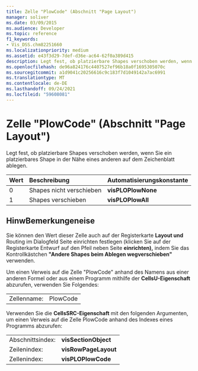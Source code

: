 ```yaml
---
title: Zelle "PlowCode" (Abschnitt "Page Layout")
manager: soliver
ms.date: 03/09/2015
ms.audience: Developer
ms.topic: reference
f1_keywords:
- Vis_DSS.chm82251660
ms.localizationpriority: medium
ms.assetid: e43f3d29-7def-d36e-ac64-62f0a389d415
description: Legt fest, ob platzierbare Shapes verschoben werden, wenn Sie ein platzierbares Shape in der Nähe eines anderen auf dem Zeichenblatt ablegen.
ms.openlocfilehash: de96a824176c4407527ef96b18a0f1695305070c
ms.sourcegitcommit: a1d9041c20256616c9c183f7d1049142a7ac6991
ms.translationtype: MT
ms.contentlocale: de-DE
ms.lasthandoff: 09/24/2021
ms.locfileid: "59608081"
---
```

# <a name="plowcode-cell-page-layout-section"></a>Zelle "PlowCode" (Abschnitt "Page Layout")

Legt fest, ob platzierbare Shapes verschoben werden, wenn Sie ein platzierbares Shape in der Nähe eines anderen auf dem Zeichenblatt ablegen.
  
|**Wert**|**Beschreibung**|**Automatisierungskonstante**|
|:-----|:-----|:-----|
|0  <br/> |Shapes nicht verschieben  <br/> |**visPLOPlowNone** <br/> |
|1  <br/> |Shapes verschieben  <br/> |**visPLOPlowAll** <br/> |
   
## <a name="remarks"></a>HinwBemerkungeneise

Sie können den Wert dieser Zelle auch auf der Registerkarte **Layout und** Routing im Dialogfeld Seite einrichten festlegen (klicken Sie auf der Registerkarte Entwurf auf den Pfeil neben Seite **einrichten),** indem Sie das Kontrollkästchen **"Andere Shapes beim Ablegen wegverschieben"** verwenden.   
  
Um einen Verweis auf die Zelle "PlowCode" anhand des Namens aus einer anderen Formel oder aus einem Programm mithilfe der **CellsU-Eigenschaft** abzurufen, verwenden Sie Folgendes: 
  
|||
|:-----|:-----|
|Zellenname:  <br/> |PlowCode  <br/> |
   
Verwenden Sie die **CellsSRC-Eigenschaft** mit den folgenden Argumenten, um einen Verweis auf die Zelle PlowCode anhand des Indexes eines Programms abzurufen: 
  
|||
|:-----|:-----|
|Abschnittsindex:  <br/> |**visSectionObject** <br/> |
|Zeilenindex:  <br/> |**visRowPageLayout** <br/> |
|Zellenindex:  <br/> |**visPLOPlowCode** <br/> |
   

